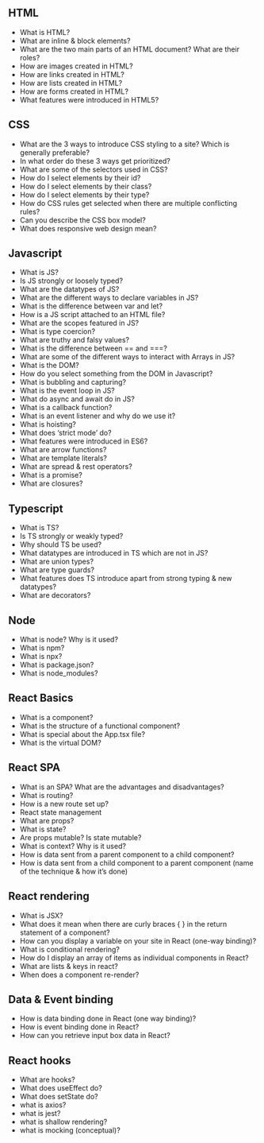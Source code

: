## HTML
- What is HTML?
- What are inline & block elements?
- What are the two main parts of an HTML document? What are their roles?
- How are images created in HTML?
- How are links created in HTML?
- How are lists created in HTML?
- How are forms created in HTML?
- What features were introduced in HTML5?

## CSS
- What are the 3 ways to introduce CSS styling to a site? Which is generally preferable?
- In what order do these 3 ways get prioritized?
- What are some of the selectors used in CSS?
- How do I select elements by their id?
- How do I select elements by their class?
- How do I select elements by their type?
- How do CSS rules get selected when there are multiple conflicting rules?
- Can you describe the CSS box model?
- What does responsive web design mean?

## Javascript
- What is JS?
- Is JS strongly or loosely typed?
- What are the datatypes of JS?
- What are the different ways to declare variables in JS?
- What is the difference between var and let?
- How is a JS script attached to an HTML file?
- What are the scopes featured in JS?
- What is type coercion?
- What are truthy and falsy values?
- What is the difference between == and ===?
- What are some of the different ways to interact with Arrays in JS?
- What is the DOM?
- How do you select something from the DOM in Javascript?
- What is bubbling and capturing?
- What is the event loop in JS?
- What do async and await do in JS?
- What is a callback function?
- What is an event listener and why do we use it?
- What is hoisting?
- What does ‘strict mode’ do?
- What features were introduced in ES6?
- What are arrow functions?
- What are template literals?
- What are spread & rest operators?
- What is a promise?
- What are closures?

## Typescript
- What is TS?
- Is TS strongly or weakly typed?
- Why should TS be used?
- What datatypes are introduced in TS which are not in JS?
- What are union types?
- What are type guards?
- What features does TS introduce apart from strong typing & new datatypes?
- What are decorators?

## Node
- What is node? Why is it used?
- What is npm?
- What is npx?
- What is package.json?
- What is node_modules?

## React Basics
- What is a component?
- What is the structure of a functional component?
- What is special about the App.tsx file?
- What is the virtual DOM?

## React SPA
- What is an SPA? What are the advantages and disadvantages?
- What is routing?
- How is a new route set up?
- React state management
- What are props?
- What is state?
- Are props mutable? Is state mutable?
- What is context? Why is it used?
- How is data sent from a parent component to a child component?
- How is data sent from a child component to a parent component (name of the technique & how it’s done)

## React rendering
- What is JSX?
- What does it mean when there are curly braces { } in the return statement of a component?
- How can you display a variable on your site in React (one-way binding)?
- What is conditional rendering?
- How do I display an array of items as individual components in React?
- What are lists & keys in react?
- When does a component re-render?

## Data & Event binding
- How is data binding done in React (one way binding)?
- How is event binding done in React?
- How can you retrieve input box data in React?

## React hooks
- What are hooks?
- What does useEffect do?
- What does setState do?
- what is axios?
- what is jest?
- what is shallow rendering?
- what is mocking (conceptual)?